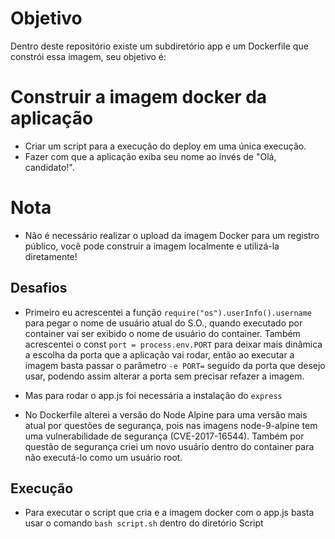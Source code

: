 
# Objetivo

Dentro deste repositório existe um subdiretório app e um Dockerfile que constrói essa imagem, seu objetivo é:

# Construir a imagem docker da aplicação

- Criar um script para a execução do deploy em uma única execução.
- Fazer com que a aplicação exiba seu nome ao invés de "Olá, candidato!".

# Nota

- Não é necessário realizar o upload da imagem Docker para um registro público, você pode construir a imagem localmente e utilizá-la diretamente!


## Desafios

- Primeiro eu acrescentei a função ```require("os").userInfo().username``` para pegar o nome de usuário atual do S.O., quando executado por container vai ser exibido o nome de usuário do container. Também acrescentei o const ```port = process.env.PORT``` para deixar mais dinâmica a escolha da porta que a aplicação vai rodar, então ao executar a imagem basta passar o parâmetro `-e PORT=` seguido da porta que desejo usar, podendo assim alterar a porta sem precisar refazer a imagem.

- Mas para rodar o app.js foi necessária a instalação do `express`

- No Dockerfile alterei a versão do Node Alpine para uma versão mais atual por questões de segurança, pois nas imagens node-9-alpine tem uma vulnerabilidade de segurança (CVE-2017-16544).
Também por questão de segurança criei um novo usuário dentro do container para não executá-lo como um usuário root.

## Execução

- Para executar o script que cria e a imagem docker com o app.js basta usar o comando ```bash script.sh``` dentro do diretório Script